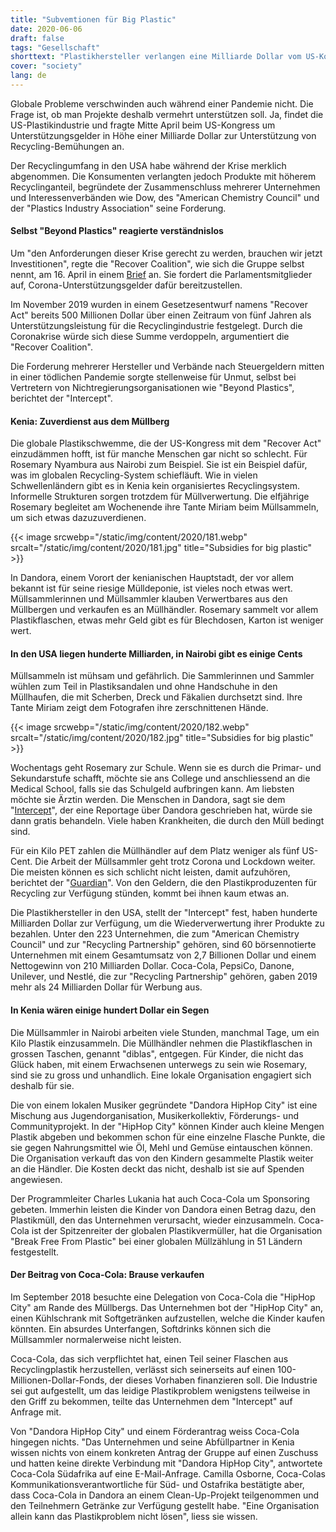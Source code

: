 ```yaml
---
title: "Subvemtionen für Big Plastic"
date: 2020-06-06
draft: false
tags: "Gesellschaft"
shorttext: "Plastikhersteller verlangen eine Milliarde Dollar vom US-Kongress, weil in der Coronakrise weniger Plastik gesammelt wird."
cover: "society"
lang: de
---
```


Globale Probleme verschwinden auch während einer Pandemie nicht. Die Frage ist, ob man Projekte deshalb vermehrt unterstützen soll. Ja, findet die US-Plastikindustrie und fragte Mitte April beim US-Kongress um Unterstützungsgelder in Höhe einer Milliarde Dollar zur Unterstützung von Recycling-Bemühungen an.

Der Recyclingumfang in den USA habe während der Krise merklich abgenommen. Die Konsumenten verlangten jedoch Produkte mit höherem Recyclinganteil, begründete der Zusammenschluss mehrerer Unternehmen und Interessenverbänden wie Dow, des "American Chemistry Council" und der "Plastics Industry Association" seine Forderung.

#### Selbst "Beyond Plastics" reagierte verständnislos

Um "den Anforderungen dieser Krise gerecht zu werden, brauchen wir jetzt Investitionen", regte die "Recover Coalition", wie sich die Gruppe selbst nennt, am 16. April in einem [Brief](/static/downloads/RECOVER-Coalition-Letter.pdf "Letter, Recover Coalition") an. Sie fordert die Parlamentsmitglieder auf, Corona-Unterstützungsgelder dafür bereitzustellen.

Im November 2019 wurden in einem Gesetzesentwurf namens "Recover Act" bereits 500 Millionen Dollar über einen Zeitraum von fünf Jahren als Unterstützungsleistung für die Recyclingindustrie festgelegt. Durch die Coronakrise würde sich diese Summe verdoppeln, argumentiert die "Recover Coalition".

Die Forderung mehrerer Hersteller und Verbände nach Steuergeldern mitten in einer tödlichen Pandemie sorgte stellenweise für Unmut, selbst bei Vertretern von Nichtregierungsorganisationen wie "Beyond Plastics", berichtet der "Intercept".

#### Kenia: Zuverdienst aus dem Müllberg

Die globale Plastikschwemme, die der US-Kongress mit dem "Recover Act" einzudämmen hofft, ist für manche Menschen gar nicht so schlecht. Für Rosemary Nyambura aus Nairobi zum Beispiel. Sie ist ein Beispiel dafür, was im globalen Recycling-System schiefläuft. Wie in vielen Schwellenländern gibt es in Kenia kein organisiertes Recyclingsystem. Informelle Strukturen sorgen trotzdem für Müllverwertung. Die elfjährige Rosemary begleitet am Wochenende ihre Tante Miriam beim Müllsammeln, um sich etwas dazuzuverdienen.

{{< image srcwebp="/static/img/content/2020/181.webp" srcalt="/static/img/content/2020/181.jpg" title="Subsidies for big plastic" >}}

In Dandora, einem Vorort der kenianischen Hauptstadt, der vor allem bekannt ist für seine riesige Mülldeponie, ist vieles noch etwas wert. Müllsammlerinnen und Müllsammler klauben Verwertbares aus den Müllbergen und verkaufen es an Müllhändler. Rosemary sammelt vor allem Plastikflaschen, etwas mehr Geld gibt es für Blechdosen, Karton ist weniger wert.

#### In den USA liegen hunderte Milliarden, in Nairobi gibt es einige Cents

Müllsammeln ist mühsam und gefährlich. Die Sammlerinnen und Sammler wühlen zum Teil in Plastiksandalen und ohne Handschuhe in den Müllhaufen, die mit Scherben, Dreck und Fäkalien durchsetzt sind. Ihre Tante Miriam zeigt dem Fotografen ihre zerschnittenen Hände.

{{< image srcwebp="/static/img/content/2020/182.webp" srcalt="/static/img/content/2020/182.jpg" title="Subsidies for big plastic" >}}

Wochentags geht Rosemary zur Schule. Wenn sie es durch die Primar- und Sekundarstufe schafft, möchte sie ans College und anschliessend an die Medical School, falls sie das Schulgeld aufbringen kann. Am liebsten möchte sie Ärztin werden. Die Menschen in Dandora, sagt sie dem "[Intercept](https://theintercept.com/2020/04/19/africa-plastic-waste-kenya-ethiopia/ "AFRICA’S EXPLODING PLASTIC NIGHTMARE")", der eine Reportage über Dandora geschrieben hat, würde sie dann gratis behandeln. Viele haben Krankheiten, die durch den Müll bedingt sind.

Für ein Kilo PET zahlen die Müllhändler auf dem Platz weniger als fünf US-Cent. Die Arbeit der Müllsammler geht trotz Corona und Lockdown weiter. Die meisten können es sich schlicht nicht leisten, damit aufzuhören, berichtet der "[Guardian](https://www.theguardian.com/global-development/2020/mar/27/we-fear-but-have-to-work-isolation-not-an-option-for-the-poor-of-nairobi-coronavirus "'We fear, but have to work': isolation not an option for the poor of Nairobi")". Von den Geldern, die den Plastikproduzenten für Recycling zur Verfügung stünden, kommt bei ihnen kaum etwas an.

Die Plastikhersteller in den USA, stellt der "Intercept" fest, haben hunderte Milliarden Dollar zur Verfügung, um die Wiederverwertung ihrer Produkte zu bezahlen. Unter den 223 Unternehmen, die zum "American Chemistry Council" und zur "Recycling Partnership" gehören, sind 60 börsennotierte Unternehmen mit einem Gesamtumsatz von 2,7 Billionen Dollar und einem Nettogewinn von 210 Milliarden Dollar. Coca-Cola, PepsiCo, Danone, Unilever, und Nestlé, die zur "Recycling Partnership" gehören, gaben 2019 mehr als 24 Milliarden Dollar für Werbung aus.

#### In Kenia wären einige hundert Dollar ein Segen

Die Müllsammler in Nairobi arbeiten viele Stunden, manchmal Tage, um ein Kilo Plastik einzusammeln. Die Müllhändler nehmen die Plastikflaschen in grossen Taschen, genannt "diblas", entgegen. Für Kinder, die nicht das Glück haben, mit einem Erwachsenen unterwegs zu sein wie Rosemary, sind sie zu gross und unhandlich. Eine lokale Organisation engagiert sich deshalb für sie.

Die von einem lokalen Musiker gegründete "Dandora HipHop City" ist eine Mischung aus Jugendorganisation, Musikerkollektiv, Förderungs- und Communityprojekt. In der "HipHop City" können Kinder auch kleine Mengen Plastik abgeben und bekommen schon für eine einzelne Flasche Punkte, die sie gegen Nahrungsmittel wie Öl, Mehl und Gemüse eintauschen können. Die Organisation verkauft das von den Kindern gesammelte Plastik weiter an die Händler. Die Kosten deckt das nicht, deshalb ist sie auf Spenden angewiesen.

Der Programmleiter Charles Lukania hat auch Coca-Cola um Sponsoring gebeten. Immerhin leisten die Kinder von Dandora einen Betrag dazu, den Plastikmüll, den das Unternehmen verursacht, wieder einzusammeln. Coca-Cola ist der Spitzenreiter der globalen Plastikvermüller, hat die Organisation "Break Free From Plastic" bei einer globalen Müllzählung in 51 Ländern festgestellt.

#### Der Beitrag von Coca-Cola: Brause verkaufen

Im September 2018 besuchte eine Delegation von Coca-Cola die "HipHop City" am Rande des Müllbergs. Das Unternehmen bot der "HipHop City" an, einen Kühlschrank mit Softgetränken aufzustellen, welche die Kinder kaufen könnten. Ein absurdes Unterfangen, Softdrinks können sich die Müllsammler normalerweise nicht leisten.

Coca-Cola, das sich verpflichtet hat, einen Teil seiner Flaschen aus Recyclingplastik herzustellen, verlässt sich seinerseits auf einen 100-Millionen-Dollar-Fonds, der dieses Vorhaben finanzieren soll. Die Industrie sei gut aufgestellt, um das leidige Plastikproblem wenigstens teilweise in den Griff zu bekommen, teilte das Unternehmen dem "Intercept" auf Anfrage mit.

Von "Dandora HipHop City" und einem Förderantrag weiss Coca-Cola hingegen nichts. "Das Unternehmen und seine Abfüllpartner in Kenia wissen nichts von einem konkreten Antrag der Gruppe auf einen Zuschuss und hatten keine direkte Verbindung mit "Dandora HipHop City", antwortete Coca-Cola Südafrika auf eine E-Mail-Anfrage. Camilla Osborne, Coca-Colas Kommunikationsverantwortliche für Süd- und Ostafrika bestätigte aber, dass Coca-Cola in Dandora an einem Clean-Up-Projekt teilgenommen und den Teilnehmern Getränke zur Verfügung gestellt habe. "Eine Organisation allein kann das Plastikproblem nicht lösen", liess sie wissen.
